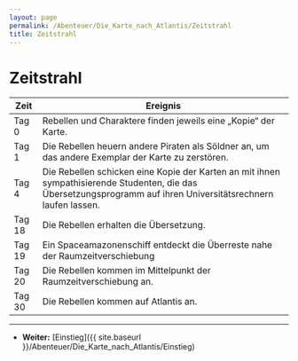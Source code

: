 ```yaml
---
layout: page
permalink: /Abenteuer/Die_Karte_nach_Atlantis/Zeitstrahl
title: Zeitstrahl
---
```


# Zeitstrahl

<table>
<thead>
<tr><th>Zeit</th><th>Ereignis</th></tr>
</thead>
<tbody>
<tr><td>Tag 0</td><td>Rebellen und Charaktere finden jeweils eine „Kopie“ der Karte.</td></tr>
<tr><td>Tag 1</td><td>Die Rebellen heuern andere Piraten als Söldner an, um das andere Exemplar der Karte zu zerstören.</td></tr>
<tr><td>Tag 4</td><td>Die Rebellen schicken eine Kopie der Karten an mit ihnen sympathisierende Studenten, die das Übersetzungsprogramm auf ihren Universitätsrechnern laufen lassen.</td></tr>
<tr><td>Tag 18</td><td>Die Rebellen erhalten die Übersetzung.</td></tr>
<tr><td>Tag 19</td><td>Ein Spaceamazonenschiff entdeckt die Überreste nahe der Raumzeitverschiebung</td></tr>
<tr><td>Tag 20</td><td>Die Rebellen kommen im Mittelpunkt der Raumzeitverschiebung an.</td></tr>
<tr><td>Tag 30</td><td>Die Rebellen kommen auf Atlantis an.</td></tr>
</tbody>
</table>

***

- **Weiter:** [Einstieg]({{ site.baseurl }}/Abenteuer/Die_Karte_nach_Atlantis/Einstieg)
